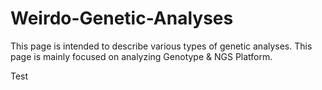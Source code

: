 # Weirdo-Genetic-Analyses
This page is intended to describe various types of genetic analyses. This page is mainly focused on analyzing Genotype & NGS Platform.

Test
